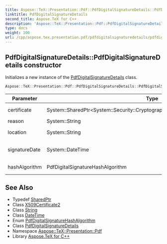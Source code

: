 ```yaml
---
title: Aspose::TeX::Presentation::Pdf::PdfDigitalSignatureDetails::PdfDigitalSignatureDetails constructor
linktitle: PdfDigitalSignatureDetails
second_title: Aspose.TeX for C++
description: 'Aspose::TeX::Presentation::Pdf::PdfDigitalSignatureDetails::PdfDigitalSignatureDetails constructor. Initializes a new instance of the PdfDigitalSignatureDetails class in C++.'
type: docs
weight: 100
url: /cpp/aspose.tex.presentation.pdf/pdfdigitalsignaturedetails/pdfdigitalsignaturedetails/
---
```

## PdfDigitalSignatureDetails::PdfDigitalSignatureDetails constructor


Initializes a new instance of the [PdfDigitalSignatureDetails](../) class.

```cpp
Aspose::TeX::Presentation::Pdf::PdfDigitalSignatureDetails::PdfDigitalSignatureDetails(System::SharedPtr<System::Security::Cryptography::X509Certificates::X509Certificate2> certificate, System::String reason, System::String location, System::DateTime signatureDate, PdfDigitalSignatureHashAlgorithm hashAlgorithm)
```


| Parameter | Type | Description |
| --- | --- | --- |
| certificate | System::SharedPtr\<System::Security::Cryptography::X509Certificates::X509Certificate2\> | The certificate. |
| reason | System::String | The reason. |
| location | System::String | The location. |
| signatureDate | System::DateTime | The signature date. |
| hashAlgorithm | PdfDigitalSignatureHashAlgorithm | The hash algorithm. |

## See Also

* Typedef [SharedPtr](../../../system/sharedptr/)
* Class [X509Certificate2](../../../system.security.cryptography.x509certificates/x509certificate2/)
* Class [String](../../../system/string/)
* Class [DateTime](../../../system/datetime/)
* Enum [PdfDigitalSignatureHashAlgorithm](../../pdfdigitalsignaturehashalgorithm/)
* Class [PdfDigitalSignatureDetails](../)
* Namespace [Aspose::TeX::Presentation::Pdf](../../)
* Library [Aspose.TeX for C++](../../../)
